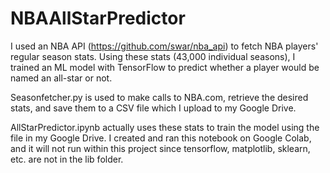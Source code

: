 # NBAAllStarPredictor
I used an NBA API (https://github.com/swar/nba_api) to fetch NBA players' regular season stats. Using these stats 
(43,000 individual seasons), I trained an ML model with TensorFlow to predict whether a player would be named an all-star or not.

Seasonfetcher.py is used to make calls to NBA.com, retrieve the desired stats, and save them to a CSV file which I upload to my Google Drive.

AllStarPredictor.ipynb actually uses these stats to train the model using the file in my Google Drive.
I created and ran this notebook on Google Colab, and it will not run within this project since tensorflow, matplotlib, sklearn, etc. are not in the lib folder.
